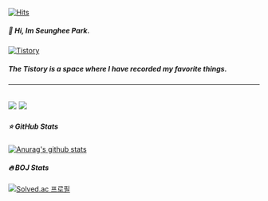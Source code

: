 [![Hits](https://hits.seeyoufarm.com/api/count/incr/badge.svg?url=https%3A%2F%2Fgithub.com%2Ftmdgml-96&count_bg=%2379C83D&title_bg=%23555555&icon=&icon_color=%23E7E7E7&title=hits&edge_flat=false)](https://hits.seeyoufarm.com)   
##### :blossom: Hi, Im Seunghee Park.   
     
[![Tistory](https://img.shields.io/static/v1?label=Tistory&message=seunghee&color=yellowgreen)](https://dkanxmstmdgml.tistory.com/)    
##### The Tistory is a space where I have recorded my favorite things.
---    
![](https://img.shields.io/badge/C++-★★★☆☆-blue)  ![](https://img.shields.io/badge/Kotlin-★★★☆☆-blueviolet)
---

##### :star: GitHub Stats
[![Anurag's github stats](https://github-readme-stats.vercel.app/api?username=tmdgml-96)](https://github.com/anuraghazra/github-readme-stats)

##### :fire: BOJ Stats
[![Solved.ac
프로필](http://mazassumnida.wtf/api/v2/generate_badge?boj=dkanxms12)](https://solved.ac/dkanxms12)
